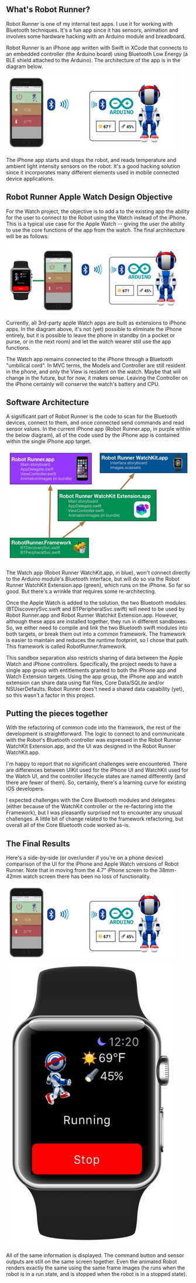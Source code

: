<h2 id="whatsrobotrunner">What's Robot Runner?</h2>

<p>Robot Runner is one of my internal test apps.  I use it for working with Bluetooth techniques. It's a fun app since it has sensors, animation and involves some hardware hacking with an Arduino module and breadboard.</p>

<p>Robot Runner is an iPhone app written with Swift in XCode that connects to an embedded controller (the Arduino board) using Bluetooth Low Energy (a BLE shield attached to the Arduino).  The architecture of the app is in the diagram below.</p>

<p><img src="images/Robot-Runner-iPhone.jpg" alt="" /></p>

<p>The iPhone app starts and stops the robot, and reads temperature and ambient light intensity sensors on the robot.  It's a good hacking solution since it incorporates many different elements used in mobile connected device applications.</p>

<h2 id="robotrunnerapplewatchdesignobjective">Robot Runner Apple Watch Design Objective</h2>

<p>For the Watch project, the objective is to add a to the existing app the ability for the user to connect to the Robot using the Watch instead of the iPhone.  This is a typical use case for the Apple Watch -- giving the user the ability to use the core functions of the app from the watch.  The final architecture will be as follows:</p>

<p><img src="images/Robot-Runner-iPhone-and-Watch.jpg" alt="" /></p>

<p>Currently, all 3rd-party apple Watch apps are built as extensions to iPhone apps. In the diagram above, it's not (yet) possible to eliminate the iPhone entirely, but it is possible to leave the phone in standby (in a pocket or purse, or in the next room) and let the watch wearer still use the app functions.</p>

<p>The Watch app remains connected to the iPhone through a Bluetooth "umbilical cord".  In MVC terms, the Models and Controller are still resident in the phone, and only the View is resident on the watch.  Maybe that will change in the future, but for now, it makes sense. Leaving the Controller on the iPhone certainly will conserve the watch's battery and CPU.</p>

<h2 id="softwarearchitecture">Software Architecture</h2>

<p>A significant part of Robot Runner is the code to scan for the Bluetooth devices, connect to them, and once connected send commands and read sensor values.  In the current iPhone app (Robot Runner.app, in purple within the below diagram), all of the code used by the iPhone app is contained within the single iPhone app target.</p>

<p><img src="images/Robot-Runner-Software-Architecture.jpg" alt="" /></p>

<p>The Watch app (Robot Runner WatchKit.app, in blue), won't connect directly to the Arduino module's Bluetooth interface, but will do so via the Robot Runner WatchKit Extension.app (green), which runs on the iPhone. So far so good. But there's a wrinkle that requires some re-architecting.</p>

<p>Once the Apple Watch is added to the solution, the two Bluetooth modules (BTDiscoverySvc.swift and BTPeripheralSvc.swift) will need to be used by Robot Runner.app and Robot Runner Watchkit Extension.app.  However, although these apps are installed together, they run in different sandboxes.  So, we either need to compile and link the two Bluetooth swift modules into both targets, or break them out into a common framework.  The framework is easier to maintain and reduces the runtime footprint, so I chose that path.  This framework is called RobotRunner.framework.</p>

<p>This sandbox separation also restricts sharing of data between the Apple Watch and iPhone controllers.  Specifically, the project needs to have a single app group with entitlements granted to both the iPhone app and Watch Extension targets. Using the app group, the iPhone app and watch extension can share data using flat files, Core Data/SQLite and/or NSUserDefaults.  Robot Runner does't need a shared data capability (yet), so this wasn't a factor in this project.</p>

<h2 id="puttingthepiecestogether">Putting the pieces together</h2>

<p>With the refactoring of common code into the framework, the rest of the development is straightforward.  The logic to connect to and communicate with the Robot's Bluetooth controller was expressed in the Robot Runner WatchKit Extension.app, and the UI was designed in the Robot Runner WatchKit.app.</p>

<p>I'm happy to report that no significant challenges were encountered. There are differences between UIKit used for the iPhone UI and WatchKit used for the Watch UI, and the controller lifecycle states are named differently (and there are fewer of them).  So, certainly, there's a learning curve for existing iOS developers.</p>

<p>I expected challenges with the Core Bluetooth modules and delegates (either because of the WatchKit controller or the re-factoring into the Framework), but I was pleasantly surprised not to encounter any unusual challenges.  A little bit of change related to the framework refactoring, but overall all of the Core Bluetooth code worked as-is.</p>

<h2 id="thefinalresults">The Final Results</h2>

<p>Here's a side-by-side (or over/under if you're on a phone device) comparison of the UI for the iPhone and Apple Watch versions of Robot Runner.  Note that in moving from the 4.7" iPhone screen to the 38mm-42mm watch screen there has been no loss of functionality.</p>

<p><img src="images/Robot-Runner-iPhone.jpg" alt="" />
<img src="images/RobotRunnerAppleWatch.jpg" alt="" /></p>

<p>All of the same information is displayed. The command button and sensor outputs are still on the same screen together.  Even the animated Robot renders exactly the same using the same frame images (he runs when the robot is in a run state, and is stopped when the robot is in a stopped state).</p>
